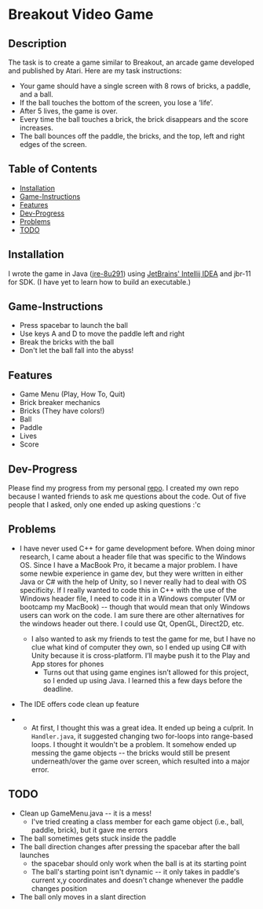 # Breakout Video Game



## Description

The task is to create a game similar to Breakout, an arcade game developed and published by Atari. Here are my task instructions:

- Your game should have a single screen with 8 rows of bricks, a paddle, and a ball. 
- If the ball touches the bottom of the screen, you lose a ‘life’. 
- After 5 lives, the game is over. 
- Every time the ball touches a brick, the brick disappears and the score increases. 
- The ball bounces off the paddle, the bricks, and the top, left and right edges of the screen.



## Table of Contents

* [Installation](#installation)
* [Game-Instructions](#game-instructions)
* [Features](#features)
* [Dev-Progress](#dev-progress)
* [Problems](#problems)
* [TODO](#todo)



## Installation

I wrote the game in Java ([jre-8u291](https://www.oracle.com/java/technologies/javase-jre8-downloads.html)) using [JetBrains' Intellij IDEA](https://www.jetbrains.com/idea/download/#section=mac) and jbr-11 for SDK. (I have yet to learn how to build an executable.)



## Game-Instructions

- Press spacebar to launch the ball
- Use keys A and D to move the paddle left and right
- Break the bricks with the ball
- Don't let the ball fall into the abyss!



## Features

- Game Menu (Play, How To, Quit)
- Brick breaker mechanics
- Bricks (They have colors!)
- Ball
- Paddle
- Lives
- Score



## Dev-Progress

Please find my progress from my personal [repo](https://github.com/quiyetbrul/BreakoutGame/). I created my own repo because I wanted friends to ask me questions about the code. Out of five people that I asked, only one ended up asking questions :'c



## Problems

- I have never used C++ for game development before. When doing minor research, I came about a header file that was specific to the Windows OS. Since I have a MacBook Pro, it became a major problem. I have some newbie experience in game dev, but they were written in either Java or C# with the help of Unity, so I never really had to deal with OS specificity. If I really wanted to code this in C++ with the use of the Windows header file, I need to code it in a Windows computer (VM or bootcamp my MacBook) -- though that would mean that only Windows users can work on the code. I am sure there are other alternatives for the windows header out there. I could use Qt, OpenGL, Direct2D, etc.

  - I also wanted to ask my friends to test the game for me, but I have no clue what kind of computer they own, so I ended up using C# with Unity because it is cross-platform. I’ll maybe push it to the Play and App stores for phones
    - Turns out that using game engines isn’t allowed for this project, so I ended up using Java. I learned this a few days before the deadline.

- The IDE offers code clean up feature

- - At first, I thought this was a great idea. It ended up being a culprit. In ```Handler.java```, it suggested changing two for-loops into range-based loops. I thought it wouldn't be a problem. It somehow ended up messing the game objects -- the bricks would still be present underneath/over the game over screen, which resulted into a major error.



## TODO

- Clean up GameMenu.java -- it is a mess!
  - I've tried creating a class member for each game object (i.e., ball, paddle, brick), but it gave me errors
- The ball sometimes gets stuck inside the paddle
- The ball direction changes after pressing the spacebar after the ball launches
  - the spacebar should only work when the ball is at its starting point
  - The ball's starting point isn't dynamic -- it only takes in paddle's current x,y coordinates and doesn't change whenever the paddle changes position
- The ball only moves in a slant direction

